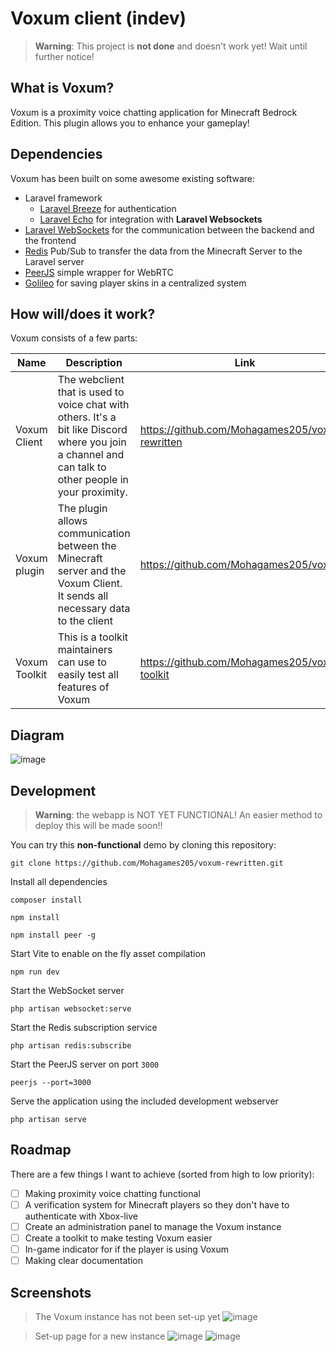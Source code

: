 # Voxum client (indev)

> **Warning**: This project is **not done** and doesn't work yet! Wait until further notice!

## What is Voxum?
Voxum is a proximity voice chatting application for Minecraft Bedrock Edition. This plugin allows you to enhance your gameplay!

## Dependencies
Voxum has been built on some awesome existing software:
* Laravel framework
    * [Laravel Breeze](https://github.com/laravel/breeze) for authentication
    * [Laravel Echo](https://github.com/laravel/echo) for integration with **Laravel Websockets** 
* [Laravel WebSockets](https://github.com/beyondcode/laravel-websockets) for the communication between the backend and the frontend
* [Redis](https://redis.io/) Pub/Sub to transfer the data from the Minecraft Server to the Laravel server 
* [PeerJS](https://github.com/peers/peerjs) simple wrapper for WebRTC
* [Golileo](https://github.com/GalactixPE/Golileo) for saving player skins in a centralized system

## How will/does it work?

Voxum consists of a few parts:

| Name | Description | Link |
|-------------|------------| ----- |
| Voxum Client | The webclient that is used to voice chat with others. It's a bit like Discord where you join a channel and can talk to other people in your proximity. | https://github.com/Mohagames205/voxum-rewritten |
| Voxum plugin | The plugin allows communication between the Minecraft server and the Voxum Client. It sends all necessary data to the client | https://github.com/Mohagames205/voxum |
| Voxum Toolkit | This is a toolkit maintainers can use to easily test all features of Voxum | https://github.com/Mohagames205/voxum-toolkit |

## Diagram

![image](https://user-images.githubusercontent.com/40402787/209481280-027c2c4a-6fff-4f18-b7a9-0bbc5f5da591.png)

## Development
>  **Warning**: the webapp is NOT YET FUNCTIONAL! An easier method to deploy this will be made soon!!

You can try this **non-functional** demo by cloning this repository:
```
git clone https://github.com/Mohagames205/voxum-rewritten.git 
```

Install all dependencies
```
composer install

npm install

npm install peer -g
```

Start Vite to enable on the fly asset compilation
```
npm run dev
```

Start the WebSocket server
```
php artisan websocket:serve
```

Start the Redis subscription service
```
php artisan redis:subscribe
```

Start the PeerJS server on port `3000`
```
peerjs --port=3000
```

Serve the application using the included development webserver
```
php artisan serve
```

## Roadmap
There are a few things I want to achieve (sorted from high to low priority): 
- [ ] Making proximity voice chatting functional
- [ ] A verification system for Minecraft players so they don't have to authenticate with Xbox-live
- [ ] Create an administration panel to manage the Voxum instance
- [ ] Create a toolkit to make testing Voxum easier
- [ ] In-game indicator for if the player is using Voxum
- [ ] Making clear documentation

## Screenshots

> The Voxum instance has not been set-up yet
![image](https://user-images.githubusercontent.com/40402787/208948138-7f3a92b8-5c40-4715-a9c6-612451fe4999.png)

> Set-up page for a new instance
![image](https://user-images.githubusercontent.com/40402787/208948047-f7fc4579-aaa7-4cd6-b6f1-e13917d31fea.png)
![image](https://user-images.githubusercontent.com/40402787/208948096-fda63712-8db5-4c16-8052-6b597ef4cc38.png)


